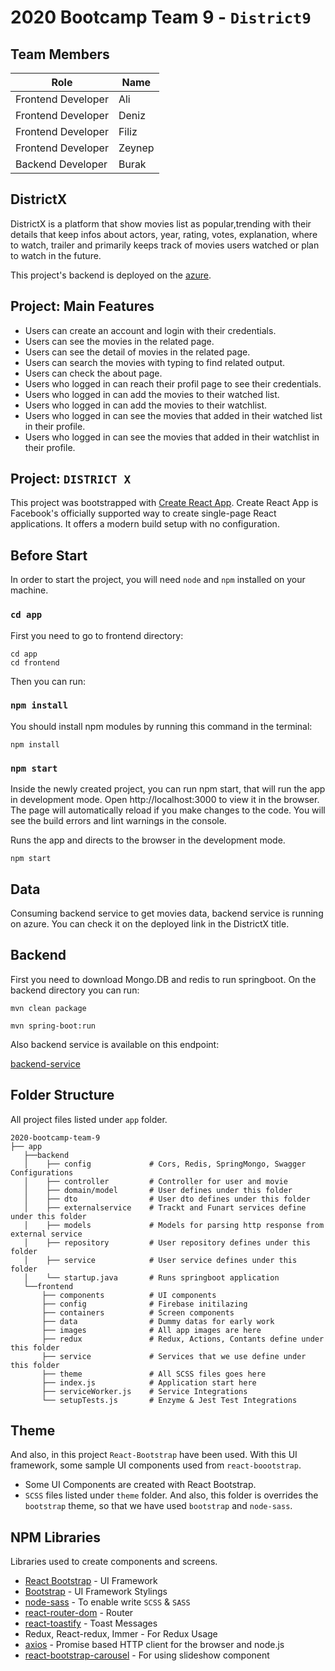 # 2020 Bootcamp Team 9 - `District9`

## Team Members

| Role                | Name   |
| ------------------- | ------ |
| Frontend Developer  | Ali    |
| Frontend Developer  | Deniz  |
| Frontend Developer  | Filiz  |
| Frontend Developer  | Zeynep |
| Backend Developer   | Burak  |

## DistrictX

DistrictX is a platform that show movies list as popular,trending with their details that keep infos about actors, year, rating, votes, explanation, where to watch, trailer and primarily keeps track of movies users watched or plan to watch in the future. 

This project's backend is deployed on the [azure](https://eterationmovies.azurewebsites.net/swagger-ui.html#/).



## Project: Main Features

- Users can create an account and login with their credentials.
- Users can see the movies in the related page.
- Users can see the detail of movies in the related page.
- Users can search the movies with typing to find related output.
- Users can check the about page.
- Users who logged in can reach their profil page to see their credentials.
- Users who logged in can add the movies to their watched list. 
- Users who logged in can add the movies to their watchlist.
- Users who logged in can see the movies that added in their watched list in their profile.  
- Users who logged in can see the movies that added in their watchlist in their profile. 


## Project: `DISTRICT X`

This project was bootstrapped with [Create React App](https://github.com/facebook/create-react-app). Create React App is Facebook's officially supported way to create single-page React applications. It offers a modern build setup with no configuration.

## Before Start

In order to start the project, you will need `node` and `npm` installed on your machine.

### `cd app`

First you need to go to frontend directory: 

```shell
cd app
cd frontend
```
Then you can run:

### `npm install`

You should install npm modules by running this command in the terminal:

```shell
npm install
```



### `npm start`

Inside the newly created project, you can run npm start, that will run the app in development mode. Open http://localhost:3000 to view it in the browser. The page will automatically reload if you make changes to the code. You will see the build errors and lint warnings in the console.

Runs the app and directs to the browser in the development mode.

```shell
npm start
```

## Data

Consuming backend service to get movies data, backend service is running on azure. You can check it on the deployed link in the DistrictX title.

## Backend
First you need to download Mongo.DB and redis to run springboot. 
On the backend directory you can run:

```shell
mvn clean package
```

```shell
mvn spring-boot:run
```
Also backend service is available on this endpoint:

[backend-service](https://eterationmovies.azurewebsites.net/swagger-ui.html#/)
 
## Folder Structure

All project files listed under `app` folder.

```shell
2020-bootcamp-team-9
├── app
   ├──backend
   │    ├── config             # Cors, Redis, SpringMongo, Swagger Configurations
   │    ├── controller         # Controller for user and movie
   │    ├── domain/model       # User defines under this folder  
   │    ├── dto                # User dto defines under this folder    
   │    ├── externalservice    # Trackt and Funart services define under this folder
   │    ├── models             # Models for parsing http response from external service 
   │    ├── repository         # User repository defines under this folder       
   │    ├── service            # User service defines under this folder          
   │    └── startup.java       # Runs springboot application                           
   └──frontend
       ├── components          # UI components
       ├── config              # Firebase initilazing
       ├── containers          # Screen components
       ├── data                # Dummy datas for early work
       ├── images              # All app images are here
       ├── redux               # Redux, Actions, Contants define under this folder
       ├── service             # Services that we use define under this folder
       ├── theme               # All SCSS files goes here
       ├── index.js            # Application start here
       ├── serviceWorker.js    # Service Integrations
       └── setupTests.js       # Enzyme & Jest Test Integrations
```

## Theme

And also, in this project `React-Bootstrap` have been used. With this UI framework, some sample UI components used from `react-boootstrap`.

- Some UI Components are created with React Bootstrap.
- `SCSS` files listed under `theme` folder. And also, this folder is overrides the `bootstrap` theme, so that we have used `bootstrap` and `node-sass`.

## NPM Libraries

Libraries used to create components and screens.

- [React Bootstrap](https://react-bootstrap.github.io/) - UI Framework
- [Bootstrap](https://getbootstrap.com/) - UI Framework Stylings
- [node-sass](https://github.com/sass/node-sass) - To enable write `SCSS` & `SASS`
- [react-router-dom](https://github.com/ReactTraining/react-router#readme) - Router
- [react-toastify](https://github.com/fkhadra/react-toastify#readme) - Toast Messages
- Redux, React-redux, Immer - For Redux Usage
- [axios](https://github.com/axios/axios/blob/master/README.md) - Promise based HTTP client for the browser and node.js
- [react-bootstrap-carousel](https://github.com/skycloud1030/react-bootstrap-carousel/blob/master/README.md) - For using slideshow component 


